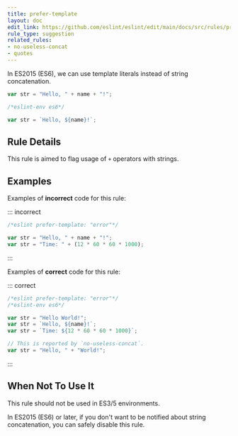 ```yaml
---
title: prefer-template
layout: doc
edit_link: https://github.com/eslint/eslint/edit/main/docs/src/rules/prefer-template.md
rule_type: suggestion
related_rules:
- no-useless-concat
- quotes
---
```


<!--FIXABLE-->

In ES2015 (ES6), we can use template literals instead of string concatenation.

```js
var str = "Hello, " + name + "!";
```

```js
/*eslint-env es6*/

var str = `Hello, ${name}!`;
```

## Rule Details

This rule is aimed to flag usage of `+` operators with strings.

## Examples

Examples of **incorrect** code for this rule:

::: incorrect

```js
/*eslint prefer-template: "error"*/

var str = "Hello, " + name + "!";
var str = "Time: " + (12 * 60 * 60 * 1000);
```

:::

Examples of **correct** code for this rule:

::: correct

```js
/*eslint prefer-template: "error"*/
/*eslint-env es6*/

var str = "Hello World!";
var str = `Hello, ${name}!`;
var str = `Time: ${12 * 60 * 60 * 1000}`;

// This is reported by `no-useless-concat`.
var str = "Hello, " + "World!";
```

:::

## When Not To Use It

This rule should not be used in ES3/5 environments.

In ES2015 (ES6) or later, if you don't want to be notified about string concatenation, you can safely disable this rule.
